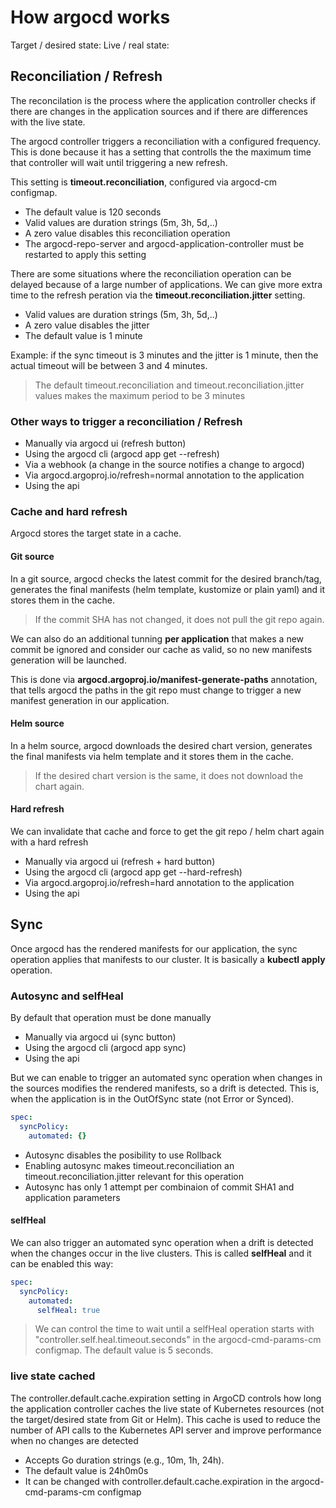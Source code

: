 # How argocd works

Target / desired state:
Live / real state:

## Reconciliation / Refresh

The reconcilation is the process where the application controller checks if there are changes in the application sources and if there are differences with the live state.

The argocd controller triggers a reconciliation with a configured frequency. This is done because it has a setting that controlls the the maximum time that controller will wait until triggering a new refresh.

This setting is **timeout.reconciliation**, configured via argocd-cm configmap.

- The default value is 120 seconds
- Valid values are duration strings (5m, 3h, 5d,..)
- A zero value disables this reconciliation operation
- The argocd-repo-server and argocd-application-controller must be restarted to apply this setting

There are some situations where the reconciliation operation can be delayed because of a large number of applications. We can give more extra time to the refresh peration via the **timeout.reconciliation.jitter** setting.

- Valid values are duration strings (5m, 3h, 5d,..)
- A zero value disables the jitter
- The default value is 1 minute

Example: if the sync timeout is 3 minutes and the jitter is 1 minute, then the actual timeout will be between 3 and 4 minutes.

> The default timeout.reconciliation and timeout.reconciliation.jitter values makes the maximum period to be 3 minutes

### Other ways to trigger a reconciliation / Refresh

- Manually via argocd ui (refresh button)
- Using the argocd cli (argocd app get --refresh)
- Via a webhook (a change in the source notifies a change to argocd)
- Via argocd.argoproj.io/refresh=normal annotation to the application
- Using the api

### Cache and hard refresh

Argocd stores the target state in a cache.

#### Git source

In a git source, argocd checks the latest commit for the desired branch/tag, generates the final manifests (helm template, kustomize or plain yaml) and it stores them in the cache.

> If the commit SHA has not changed, it does not pull the git repo again.

We can also do an additional tunning **per application** that makes a new commit be ignored and consider our cache as valid, so no new manifests generation will be launched.

This is done via **argocd.argoproj.io/manifest-generate-paths** annotation, that tells argocd the paths in the git repo must change to trigger a new manifest generation in our application.

#### Helm source

In a helm source, argocd downloads the desired chart version, generates the final manifests via helm template and it stores them in the cache.

> If the desired chart version is the same, it does not download the chart again.

#### Hard refresh

We can invalidate that cache and force to get the git repo / helm chart again with a hard refresh

- Manually via argocd ui (refresh + hard button)
- Using the argocd cli (argocd app get --hard-refresh)
- Via argocd.argoproj.io/refresh=hard annotation to the application
- Using the api

## Sync

Once argocd has the rendered manifests for our application, the sync operation applies that manifests to our cluster. It is basically a **kubectl apply** operation.

### Autosync and selfHeal

By default that operation must be done manually

- Manually via argocd ui (sync button)
- Using the argocd cli (argocd app sync)
- Using the api

But we can enable to trigger an automated sync operation when changes in the sources modifies the rendered manifests, so a drift is detected. This is, when the application is in the OutOfSync state (not Error or Synced).

```yaml
spec:
  syncPolicy:
    automated: {}
```

- Autosync disables the posibility to use Rollback
- Enabling autosync makes timeout.reconciliation an timeout.reconciliation.jitter relevant for this operation
- Autosync has only 1 attempt per combinaion of commit SHA1 and application parameters

#### selfHeal

We can also trigger an automated sync operation when a drift is detected when the changes occur in the live clusters. This is called **selfHeal** and it can be enabled this way:

```yaml
spec:
  syncPolicy:
    automated:
      selfHeal: true
```

> We can control the time to wait until a selfHeal operation starts with "controller.self.heal.timeout.seconds" in the argocd-cmd-params-cm configmap. The default value is 5 seconds.

### live state cached

The controller.default.cache.expiration setting in ArgoCD controls how long the application controller caches the live state of Kubernetes resources (not the target/desired state from Git or Helm).
This cache is used to reduce the number of API calls to the Kubernetes API server and improve performance when no changes are detected

- Accepts Go duration strings (e.g., 10m, 1h, 24h).
- The default value is 24h0m0s
- It can be changed with controller.default.cache.expiration in the argocd-cmd-params-cm configmap
